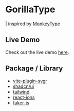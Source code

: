 # GorillaType

| inspired by [MonkeyType](https://monkeytype.com/)

## Live Demo

Check out the live demo [here](https://jiyeon-dev.github.io/clone_monkeyType/).

## Package / Library

- [vite-plugin-svgr](https://www.npmjs.com/package/vite-plugin-svgr)
- [shadcn/ui](https://ui.shadcn.com/docs/installation/vite)
- [tailwind](https://tailwindcss.com/)
- [react-ions](https://react-icons.github.io/react-icons/)
- [faker-js](https://fakerjs.dev/)
